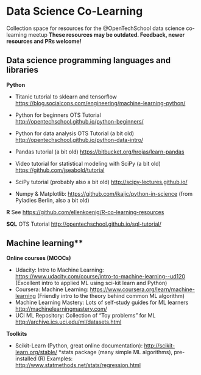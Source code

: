 # Data Science Co-Learning

Collection space for resources for the @OpenTechSchool data science co-learning meetup
**These resources may be outdated. Feedback, newer resources and PRs welcome!**

## Data science programming languages and libraries

**Python**
* Titanic tutorial to sklearn and tensorflow https://blog.socialcops.com/engineering/machine-learning-python/

* Python for beginners OTS Tutorial http://opentechschool.github.io/python-beginners/ 

* Python for data analysis OTS Tutorial (a bit old) http://opentechschool.github.io/python-data-intro/

* Pandas tutorial (a bit old) https://bitbucket.org/hrojas/learn-pandas

* Video tutorial for statistical modeling with SciPy (a bit old) https://github.com/jseabold/tutorial

* SciPy tutorial (probably also a bit old) http://scipy-lectures.github.io/

* Numpy & Matplotlib: https://github.com/ikajic/python-in-science (from Pyladies Berlin, also a bit old)

**R**
See https://github.com/ellenkoenig/R-co-learning-resources


**SQL**
OTS Tutorial http://opentechschool.github.io/sql-tutorial/

## Machine learning** 
**Online courses (MOOCs)**
* Udacity: Intro to Machine Learning: https://www.udacity.com/course/intro-to-machine-learning--ud120  (Excellent intro to applied ML using sci-kit learn and Python)
* Coursera: Machine Learning: https://www.coursera.org/learn/machine-learning (Friendly intro to the theory behind common ML algorithm)
* Machine Learning Mastery: Lots of self-study guides for ML learners http://machinelearningmastery.com/
* UCI ML Repository: Collection of “Toy problems” for ML http://archive.ics.uci.edu/ml/datasets.html

**Toolkits**
* Scikit-Learn (Python, great online documentation): http://scikit-learn.org/stable/
*stats package (many simple ML algorithms), pre-installed (R) Examples: http://www.statmethods.net/stats/regression.html
